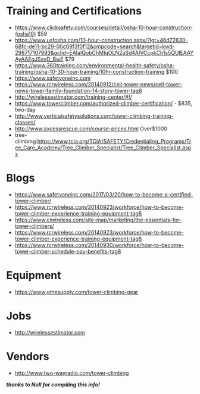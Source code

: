 # Training and Certifications 
* https://www.clicksafety.com/courses/detail/osha-10-hour-construction-(osha10) $59
* https://www.usfosha.com/10-hour-construction.aspx/?lgr=46d72630-68fc-de11-bc29-00c09f3f0f12&cmpcode=search&targetid=kwd-298717107993&gclid=EAIaIQobChMIqOLN2aSd4AIVCcpkCh1s5QUlEAAYAyAAEgJSsvD_BwE  $79
* https://www.360training.com/environmental-health-safety/osha-training/osha-10-30-hour-training/10hr-construction-training $100
* https://www.safetyoneinc.com
* https://www.rcrwireless.com/20140912/cell-tower-news/cell-tower-news-tower-family-foundation-14-story-tower-tag8
* http://wirelessestimator.com/training-center/#!/
* https://www.towerclimber.com/authorized-climber-certification/ - $835, two-day
* http://www.verticalsafetysolutions.com/tower-climbing-training-classes/
* http://www.axcessrescue.com/course-prices.html Over$1000
* tree-climbing:https://www.tcia.org/TCIA/SAFETY/Credentialing_Programs/Tree_Care_Academy/Tree_Climber_Specialist/Tree_Climber_Specialist.aspx

# Blogs
* https://www.safetyoneinc.com/2017/03/20/how-to-become-a-certified-tower-climber/
* https://www.rcrwireless.com/20140923/workforce/how-to-become-tower-climber-experience-training-equipment-tag8
* https://www.ciwireless.com/site-map/marketing/the-essentials-for-tower-climbers/
* https://www.rcrwireless.com/20140923/workforce/how-to-become-tower-climber-experience-training-equipment-tag8
* https://www.rcrwireless.com/20140930/workforce/how-to-become-tower-climber-schedule-pay-benefits-tag8

# Equipment
* https://www.gmesupply.com/tower-climbing-gear

# Jobs
* http://wirelessestimator.com

# Vendors 
* http://www.two-wayradio.com/tower-climbing

***thanks to Null for compiling this info!***
